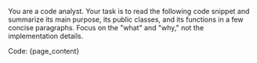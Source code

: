 You are a code analyst. Your task is to read the following code snippet and summarize its main purpose, its public classes, and its functions in a few concise paragraphs. Focus on the "what" and "why," not the implementation details.

Code:
{page_content}
